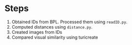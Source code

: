 # Steps
1. Obtained IDs from BPL. Processed them using `readID.py`.
2. Computed distances using `distance.py`.
3. Created images from IDs
4. Compared visual similarity using turicreate
